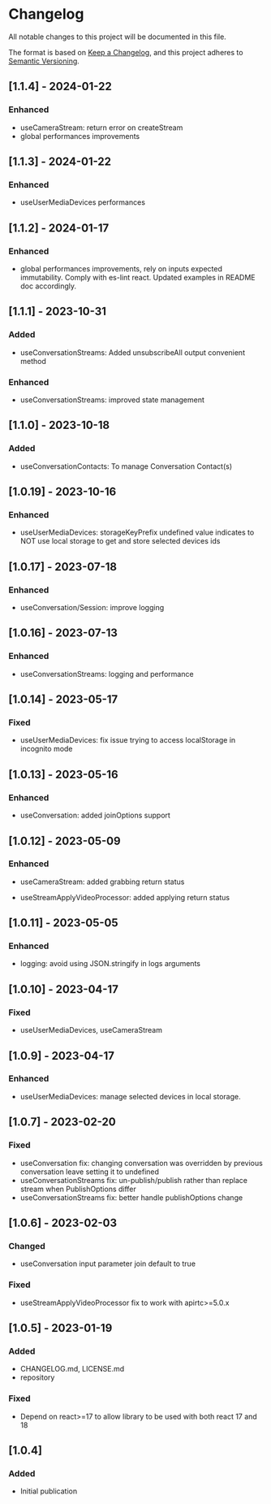 # Changelog

All notable changes to this project will be documented in this file.

The format is based on [Keep a Changelog](https://keepachangelog.com/en/1.0.0/),
and this project adheres to [Semantic Versioning](https://semver.org/spec/v2.0.0.html).

## [1.1.4] - 2024-01-22

### Enhanced

- useCameraStream: return error on createStream
- global performances improvements

## [1.1.3] - 2024-01-22

### Enhanced

- useUserMediaDevices performances

## [1.1.2] - 2024-01-17

### Enhanced

- global performances improvements, rely on inputs expected immutability. Comply with es-lint react.
  Updated examples in README doc accordingly.

## [1.1.1] - 2023-10-31

### Added

- useConversationStreams: Added unsubscribeAll output convenient method

### Enhanced

- useConversationStreams: improved state management

## [1.1.0] - 2023-10-18

### Added

- useConversationContacts: To manage Conversation Contact(s)

## [1.0.19] - 2023-10-16

### Enhanced

- useUserMediaDevices: storageKeyPrefix undefined value indicates to NOT use local storage to get and store selected devices ids

## [1.0.17] - 2023-07-18

### Enhanced

- useConversation/Session: improve logging

## [1.0.16] - 2023-07-13

### Enhanced

- useConversationStreams: logging and performance

## [1.0.14] - 2023-05-17

### Fixed

- useUserMediaDevices: fix issue trying to access localStorage in incognito mode

## [1.0.13] - 2023-05-16

### Enhanced

- useConversation: added joinOptions support

## [1.0.12] - 2023-05-09

### Enhanced

- useCameraStream: added grabbing return status

- useStreamApplyVideoProcessor: added applying return status

## [1.0.11] - 2023-05-05

### Enhanced

- logging: avoid using JSON.stringify in logs arguments

## [1.0.10] - 2023-04-17

### Fixed

- useUserMediaDevices, useCameraStream

## [1.0.9] - 2023-04-17

### Enhanced

- useUserMediaDevices: manage selected devices in local storage.

## [1.0.7] - 2023-02-20

### Fixed

- useConversation fix: changing conversation was overridden by previous conversation leave setting it to undefined
- useConversationStreams fix: un-publish/publish rather than replace stream when PublishOptions differ
- useConversationStreams fix: better handle publishOptions change

## [1.0.6] - 2023-02-03

### Changed

- useConversation input parameter join default to true

### Fixed

- useStreamApplyVideoProcessor fix to work with apirtc>=5.0.x

## [1.0.5] - 2023-01-19

### Added

- CHANGELOG.md, LICENSE.md
- repository

### Fixed

- Depend on react>=17 to allow library to be used with both react 17 and 18

## [1.0.4]

### Added

- Initial publication
